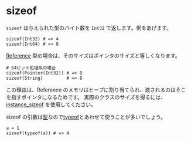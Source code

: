 # sizeof

`sizeof` は与えられた型のバイト数を `Int32` で返します。例をあげます。

```crystal
sizeof(Int32) # => 4
sizeof(Int64) # => 8
```

[Reference](https://crystal-lang.org/api/latest/Reference.html) 型の場合は、そのサイズはポインタのサイズと等しくなります。

```crystal
# 64ビット処理系の場合
sizeof(Pointer(Int32)) # => 8
sizeof(String)         # => 8
```

この理由は、Reference のメモリはヒープに割り当てられ、渡されるのはそこを指すポインタになるためです。
実際のクラスのサイズを得るには、[instance_sizeof](instance_sizeof.md) を使用してください。

sizeof の引数は[型](type_grammar.md)なので[typeof](typeof.md)とあわせて使うことが多いでしょう。

```crystal
a = 1
sizeof(typeof(a)) # => 4
```
